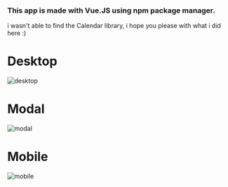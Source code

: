 ### This app is made with Vue.JS using npm package manager.
i wasn't able to find the Calendar library, i hope you please with what i did here :) 

# Desktop
![desktop](https://user-images.githubusercontent.com/25950637/116804469-40058d00-ab49-11eb-800e-1b2530e08491.png)


# Modal
![modal](https://user-images.githubusercontent.com/25950637/116804536-a5597e00-ab49-11eb-97e2-08b7a22245e0.png)


# Mobile
![mobile](https://user-images.githubusercontent.com/25950637/116804587-0e40f600-ab4a-11eb-818a-30ea42da2fd5.png)



